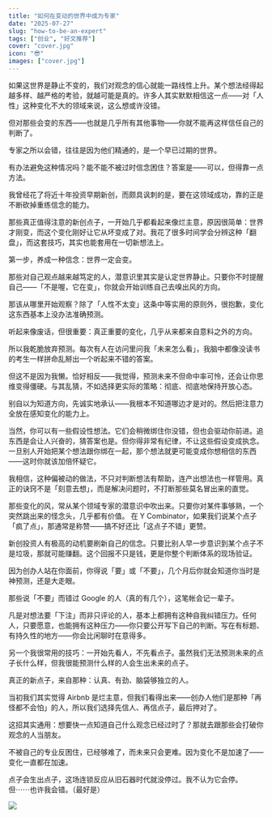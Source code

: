 ```yaml
---
title: "如何在变动的世界中成为专家"
date: "2025-07-27"
slug: "how-to-be-an-expert"
tags: ["创业", "好文推荐"]
cover: "cover.jpg"
icon: "😎"
images: ["cover.jpg"]
---
```

如果这世界是静止不变的，我们对观念的信心就能一路线性上升。某个想法经得起越多样、越严格的考验，就越可能是真的。许多人其实默默相信这一点——对「人性」这种变化不大的领域来说，这么想或许没错。



但对那些会变的东西——也就是几乎所有其他事物——你就不能再这样信任自己的判断了。



专家之所以会错，往往是因为他们精通的，是一个早已过期的世界。



有办法避免这种情况吗？能不能不被过时信念困住？答案是——可以，但得靠一点方法。



我曾经花了将近十年投资早期新创，而颇具讽刺的是，要在这领域成功，靠的正是不断砍掉重练信念的能力。



那些真正值得注意的新创点子，一开始几乎都看起来像烂主意，原因很简单：世界才刚变，而这个变化刚好让它从坏变成了对。我花了很多时间学会分辨这种「翻盘」，而这套技巧，其实也能套用在一切新想法上。



第一步，养成一种信念：世界一定会变。



那些对自己观点越来越笃定的人，潜意识里其实是认定世界静止。只要你不时提醒自己——「不是喔，它在变」，你就会开始训练自己去嗅出风的方向。



那该从哪里开始观察？除了「人性不太变」这条中等实用的原则外，很抱歉，变化这东西基本上没办法准确预测。



听起来像废话，但很重要：真正重要的变化，几乎从来都来自意料之外的方向。



所以我乾脆放弃预测。每次有人在访问里问我「未来怎么看」，我脑中都像没读书的考生一样拼命乱掰出一个听起来不错的答案。



但这不是因为我懒。恰好相反——我觉得，预测未来不但命中率可怜，还会让你思维变得僵硬。与其乱猜，不如选择更实际的策略：彻底、彻底地保持开放心态。



别自以为知道方向，先诚实地承认——我根本不知道哪边才是对的。然后把注意力全放在感知变化的能力上。



当然，你可以有一些假设性想法。它们会稍微绑住你没错，但也会驱动你前进。追东西是会让人兴奋的，猜答案也是。但你得非常有纪律，不让这些假设变成执念。
一旦别人开始把某个想法跟你绑在一起，那个想法就更可能变成你想相信的东西——这时你就该加倍怀疑它。



我相信，这种偏被动的做法，不只对判断想法有帮助，连产出想法也一样管用。真正的诀窍不是「刻意去想」，而是解决问题时，不打断那些莫名冒出来的直觉。



那些变化的风，常从某个领域专家的潜意识中吹出来。只要你对某件事够熟，一个突然跳出来的怪念头，几乎都有价值。
在 Y Combinator，如果我们说某个点子「疯了点」，那通常是称赞——搞不好还比「这点子不错」更赞。



新创投资人有极高的动机要刷新自己的信念。只要比别人早一步意识到某个点子不是垃圾，那就可能赚翻。这个回报不只是钱，更是你整个判断体系的现场验证。



因为创办人站在你面前，你得说「要」或「不要」，几个月后你就会知道你当时是神预测，还是大走眼。



那些说「不要」而错过 Google 的人（真的有几个），这笔帐会记一辈子。



凡是对想法要「下注」而非只评论的人，基本上都拥有这种自我纠错压力。任何人，只要愿意，也能拥有这种压力——你只要公开写下自己的判断。写在有标题、有持久性的地方——你会比闲聊时在意得多。



另一个我很常用的技巧：一开始先看人，不先看点子。虽然我们无法预测未来的点子长什么样，但我很能预测什么样的人会生出未来的点子。



真正的新点子，来自那种：认真、有劲、脑袋够独立的人。



当初我们其实觉得 Airbnb 是烂主意，但我们看得出来——创办人他们是那种「再怪都不会怕」的人，所以我们选择先信人、再信点子，最后押对了。



这招其实通用：想要快一点知道自己什么观念已经过时了？那就去跟那些会打破你观念的人当朋友。



不被自己的专业反困住，已经够难了，而未来只会更难。因为变化不是加速了——变化一直都在加速。



点子会生出点子，这场连锁反应从旧石器时代就没停过。我不认为它会停。
但⋯⋯也许我会错。（最好是）




![](https://prod-files-secure.s3.us-west-2.amazonaws.com/112d0858-5090-4d34-a606-b75eb8d65fd2/46476355-9cf3-4e99-9b7a-3531bc426380/1000202064.png?X-Amz-Algorithm=AWS4-HMAC-SHA256&X-Amz-Content-Sha256=UNSIGNED-PAYLOAD&X-Amz-Credential=ASIAZI2LB466UMGKTF7H%2F20250729%2Fus-west-2%2Fs3%2Faws4_request&X-Amz-Date=20250729T062948Z&X-Amz-Expires=3600&X-Amz-Security-Token=IQoJb3JpZ2luX2VjEHYaCXVzLXdlc3QtMiJIMEYCIQDcEzWDnWLL4w%2BzqC0ObBz52VkOZrJbQFL9VdGtxbSwXQIhAIL9baqSp%2Bfvt8MUpp%2BS4iHoHtjsuUUz89M8BrvXIVfKKogECJ%2F%2F%2F%2F%2F%2F%2F%2F%2F%2F%2FwEQABoMNjM3NDIzMTgzODA1Igxw%2B77pAr%2Bv7M%2BQOBIq3APJpc0q9b%2F6lKMfOIJR2PGZTPq58vgr%2BMBOFNUQvRa9J2jFTSfJlXtWpam1jILMRtiWJcaNVdRuO9tX5T%2F0rDdMA6Az%2BLpqFArDaOCnTRvvCGJTXONHCiGLdzk8xY5fd2%2BGiaM6Pi%2Fe3eiUtKAfdjBRV39EcguJTFxjuOL%2B%2BuPqIPN8O0qlxJHf%2FN1hwrnvq%2BKmHh%2FidFfWyUvhg5APVIfkc1K372sfh9hLNUBQXBqDkKMPj39Z2VEMVWh8DyzTBz65cqWM6jRAvrgJEzIeoxFtj30jgkq4d%2BcVAJkzAle%2FlEWmnLxSEn5abF3T6PDtkaYCfz2hgSoPdBp9TSy3YTJNmQd1YLmaX0MnYWbczVO8O2fOrxVxHlEZT%2Fvd23FdBU8BCq02slSg0vUfZibC%2BrqlIrqD7oGqzSTYNSjiFoabGjyxbSaoHBjrKL6YTVNAkabvF6uJkdMwwXed40O1lBTThJspQEpA1XTLAvsXlW0OxvnPemYZJ2IyvnvDw42VprSEaI5COBp7Awfid47PH5y2dpKB1ZexOpR6BeHNR%2B3Vp0c6qnpP1H5Ak5Hj%2FDK2VDSa8zv%2FIZ92fbknWsyJ0YgOvBKV%2FYtzixoCEa3EfQbVM7tykVhFPRj53AdLYTCNyqHEBjqkAaK2OB786ceocCzdL39URhBMRhcODpBYqvj6iUGjGICGFZ9VCJDEHyRoyzTPOkCKJQzsJdAZqQAbOhtvN0X1vapEeHXN6eqDpZxKqPf7cL13QogAGbl7iuEYS8YoReLQbE9RHYcaUI65PIgVxvfgZLiGUhu4CpUBeRIxBdOcWUYNuifSRAktztapRiz%2BD0l%2BqKHjKdkeFjjjx0pSVO839EzyJHOI&X-Amz-Signature=4b50af9854bd9f0a348d98732ff690f55cb9410d0c966227b62e17313b367342&X-Amz-SignedHeaders=host&x-amz-checksum-mode=ENABLED&x-id=GetObject)

